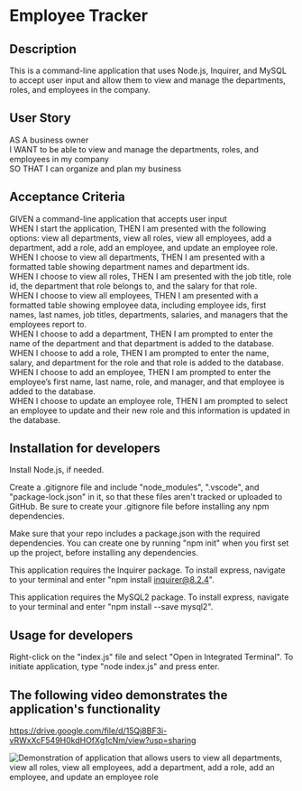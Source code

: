 # Employee Tracker

## Description
This is a command-line application that uses Node.js, Inquirer, and MySQL to accept user input and allow them to view and manage the departments, roles, and employees in the company.

## User Story
AS A business owner  
I WANT to be able to view and manage the departments, roles, and employees in my company  
SO THAT I can organize and plan my business  

## Acceptance Criteria
GIVEN a command-line application that accepts user input  
WHEN I start the application, THEN I am presented with the following options: view all departments, view all roles, view all employees, add a department, add a role, add an employee, and update an employee role.  
WHEN I choose to view all departments, THEN I am presented with a formatted table showing department names and department ids.  
WHEN I choose to view all roles, THEN I am presented with the job title, role id, the department that role belongs to, and the salary for that role.    
WHEN I choose to view all employees, THEN I am presented with a formatted table showing employee data, including employee ids, first names, last names, job titles, departments, salaries, and managers that the employees report to.  
WHEN I choose to add a department, THEN I am prompted to enter the name of the department and that department is added to the database.  
WHEN I choose to add a role, THEN I am prompted to enter the name, salary, and department for the role and that role is added to the database.  
WHEN I choose to add an employee, THEN I am prompted to enter the employee’s first name, last name, role, and manager, and that employee is added to the database.  
WHEN I choose to update an employee role, THEN I am prompted to select an employee to update and their new role and this information is updated in the database.

## Installation for developers
Install Node.js, if needed.     

Create a .gitignore file and include "node_modules", ".vscode", and "package-lock.json" in it, so that these files aren't tracked or uploaded to GitHub. Be sure to create your .gitignore file before installing any npm dependencies.     

Make sure that your repo includes a package.json with the required dependencies. You can create one by running "npm init" when you first set up the project, before installing any dependencies.     

This application requires the Inquirer package. To install express, navigate to your terminal and enter "npm install inquirer@8.2.4".  

This application requires the MySQL2 package. To install express, navigate to your terminal and enter "npm install --save mysql2".

## Usage for developers
Right-click on the "index.js" file and select "Open in Integrated Terminal". To initiate application, type "node index.js" and press enter.

## The following video demonstrates the application's functionality
https://drive.google.com/file/d/15Qj8BF3i-vRWxXcF549H0kdHOfXg1cNm/view?usp=sharing

![Demonstration of application that allows users to view all departments, view all roles, view all employees, add a department, add a role, add an employee, and update an employee role](https://drive.google.com/file/d/15Qj8BF3i-vRWxXcF549H0kdHOfXg1cNm/view?usp=sharing)